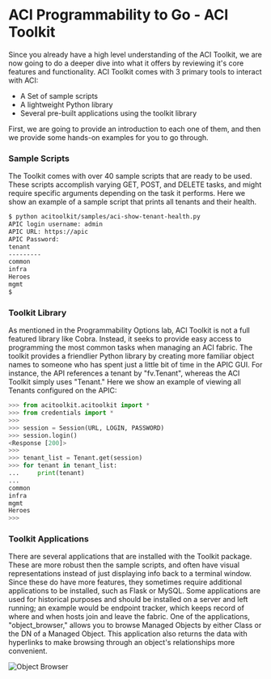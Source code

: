 # ACI Programmability to Go - ACI Toolkit
Since you already have a high level understanding of the ACI Toolkit, we are now going to do a deeper dive into what it offers by reviewing it's core features and functionality. ACI Toolkit comes with 3 primary tools to interact with ACI:

* A Set of sample scripts
* A lightweight Python library
* Several pre-built applications using the toolkit library

First, we are going to provide an introduction to each one of them, and then we provide some hands-on examples for you to go through.

### Sample Scripts
The Toolkit comes with over 40 sample scripts that are ready to be used. These scripts accomplish varying GET, POST, and DELETE tasks, and might require specific arguments depending on the task it performs. Here we show an example of a sample script that prints all tenants and their health.
```bash
$ python acitoolkit/samples/aci-show-tenant-health.py 
APIC login username: admin
APIC URL: https://apic
APIC Password: 
tenant                                                                 current_health  
---------                                                              ----    
common                                                                 100     
infra                                                                  100     
Heroes                                                                 95      
mgmt                                                                   100 
$ 
```

### Toolkit Library
As mentioned in the Programmability Options lab, ACI Toolkit is not a full featured library like Cobra. Instead, it seeks to provide easy access to programming the most common tasks when managing an ACI fabric. The toolkit provides a friendlier Python library by creating more familiar object names to someone who has spent just a little bit of time in the APIC GUI. For instance, the API references a tenant by "fv.Tenant", whereas the ACI Toolkit simply uses "Tenant." Here we show an example of viewing all Tenants configured on the APIC:
```python
>>> from acitoolkit.acitoolkit import *
>>> from credentials import *
>>> 
>>> session = Session(URL, LOGIN, PASSWORD)
>>> session.login()
<Response [200]>
>>> 
>>> tenant_list = Tenant.get(session)
>>> for tenant in tenant_list:
...     print(tenant)
... 
common
infra
mgmt
Heroes
>>> 
```

### Toolkit Applications
There are several applications that are installed with the Toolkit package. These are more robust then the sample scripts, and often have visual representations instead of just displaying info back to a terminal window. Since these do have more features, they sometimes require additional applications to be installed, such as Flask or MySQL. Some applications are used for historical purposes and should be installed on a server and left running; an example would be endpoint tracker, which keeps record of where and when hosts join and leave the fabric. One of the applications, "object_browser," allows you to browse Managed Objects by either Class or the DN of a Managed Object. This application also returns the data with hyperlinks to make browsing through an object's relationships more convenient.

![Object Browser](/posts/files/intro-to-aci_aci-toolkit/assets/images/object_browser.png)